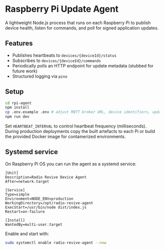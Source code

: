 # Raspberry Pi Update Agent

A lightweight Node.js process that runs on each Raspberry Pi to publish device health, listen for commands, and poll for signed application updates.

## Features

- Publishes heartbeats to `devices/{deviceId}/status`
- Subscribes to `devices/{deviceId}/commands`
- Periodically polls an HTTP endpoint for update metadata (stubbed for future work)
- Structured logging via `pino`

## Setup

```sh
cd rpi-agent
npm install
cp .env.example .env # adjust MQTT broker URL, device identifiers, update endpoint
npm run dev
```

Set `HEARTBEAT_INTERVAL` to control heartbeat frequency (milliseconds). During production deployments copy the built artefacts to each Pi or build the provided Docker image for containerized environments.

## Systemd service

On Raspberry Pi OS you can run the agent as a systemd service:

```
[Unit]
Description=Radio Revive Device Agent
After=network.target

[Service]
Type=simple
Environment=NODE_ENV=production
WorkingDirectory=/opt/radio-revive-agent
ExecStart=/usr/bin/node dist/index.js
Restart=on-failure

[Install]
WantedBy=multi-user.target
```

Enable and start with:

```sh
sudo systemctl enable radio-revive-agent --now
```
